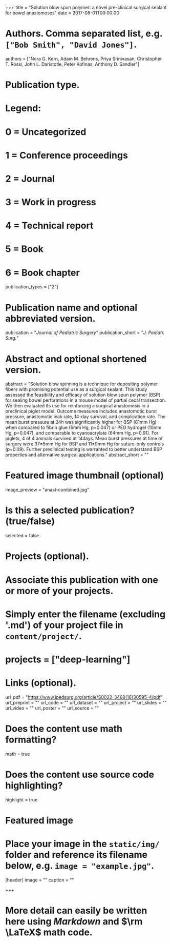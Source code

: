 +++
title = "Solution blow spun polymer: a novel pre-clinical surgical sealant for bowel anastomoses"
date = 2017-08-01T00:00:00

# Authors. Comma separated list, e.g. `["Bob Smith", "David Jones"]`.
authors = ["Nora G. Kern, Adam M. Behrens, Priya Srinivasan, Christopher T. Rossi, John L. Daristotle, Peter Kofinas, Anthony D. Sandler"]

# Publication type.
# Legend:
# 0 = Uncategorized
# 1 = Conference proceedings
# 2 = Journal
# 3 = Work in progress
# 4 = Technical report
# 5 = Book
# 6 = Book chapter
publication_types = ["2"]

# Publication name and optional abbreviated version.
publication = "*Journal of Pediatric Surgery*"
publication_short = "*J. Pediatr. Surg.*"

# Abstract and optional shortened version.
abstract = "Solution blow spinning is a technique for depositing polymer fibers with promising potential use as a surgical sealant. This study assessed the feasibility and efficacy of solution blow spun polymer (BSP) for sealing bowel perforations in a mouse model of partial cecal transection. We then evaluated its use for reinforcing a surgical anastomosis in a preclinical piglet model. Outcome measures included anastomotic burst pressure, anastomotic leak rate, 14-day survival, and complication rate. The mean burst pressure at 24h was significantly higher for BSP (81mm Hg) when compared to fibrin glue (6mm Hg, p=0.047) or PEG hydrogel (10mm Hg, p=0.047), and comparable to cyanoacrylate (64mm Hg, p=0.91). For piglets, 4 of 4 animals survived at 14days. Mean burst pressures at time of surgery were 37±5mm Hg for BSP and 11±9mm Hg for suture-only controls (p=0.09). Further preclinical testing is warranted to better understand BSP properties and alternative surgical applications."
abstract_short = ""

# Featured image thumbnail (optional)
image_preview = "anast-combined.jpg"

# Is this a selected publication? (true/false)
selected = false

# Projects (optional).
#   Associate this publication with one or more of your projects.
#   Simply enter the filename (excluding '.md') of your project file in `content/project/`.
#  projects = ["deep-learning"]

# Links (optional).
url_pdf = "https://www.jpedsurg.org/article/S0022-3468(16)30595-4/pdf"
url_preprint = ""
url_code = ""
url_dataset = ""
url_project = ""
url_slides = ""
url_video = ""
url_poster = ""
url_source = ""

# Does the content use math formatting?
math = true

# Does the content use source code highlighting?
highlight = true

# Featured image
# Place your image in the `static/img/` folder and reference its filename below, e.g. `image = "example.jpg"`.
[header]
image = ""
caption = ""

+++

# More detail can easily be written here using *Markdown* and $\rm \LaTeX$ math code.
